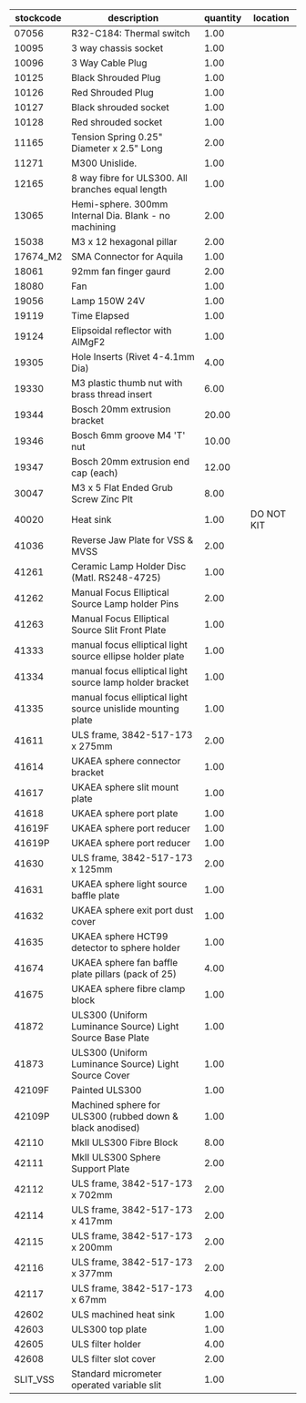 |stockcode|description|quantity|location|
|---------|-----------|--------|--------|
|07056|R32-C184: Thermal switch|1.00||
|10095|3 way chassis socket|1.00||
|10096|3 Way Cable Plug|1.00||
|10125|Black Shrouded Plug|1.00||
|10126|Red Shrouded Plug|1.00||
|10127|Black shrouded socket|1.00||
|10128|Red shrouded socket|1.00||
|11165|Tension Spring 0.25" Diameter x 2.5" Long|2.00||
|11271|M300 Unislide.|1.00||
|12165|8 way fibre for ULS300.  All branches equal length|1.00||
|13065|Hemi-sphere. 300mm Internal Dia. Blank - no machining|2.00||
|15038|M3 x 12 hexagonal pillar|2.00||
|17674_M2|SMA Connector for Aquila|1.00||
|18061|92mm fan finger gaurd|2.00||
|18080|Fan|1.00||
|19056|Lamp 150W 24V|1.00||
|19119|Time Elapsed|1.00||
|19124|Elipsoidal reflector with AlMgF2|1.00||
|19305|Hole Inserts (Rivet 4-4.1mm Dia)|4.00||
|19330|M3 plastic thumb nut with brass thread insert|6.00||
|19344|Bosch 20mm extrusion bracket|20.00||
|19346|Bosch 6mm groove M4 'T' nut|10.00||
|19347|Bosch 20mm extrusion end cap (each)|12.00||
|30047|M3 x 5 Flat Ended Grub Screw Zinc Plt|8.00||
|40020|Heat sink|1.00|DO NOT KIT|
|41036|Reverse Jaw Plate for VSS & MVSS|2.00||
|41261|Ceramic Lamp Holder Disc (Matl.  RS248-4725)|1.00||
|41262|Manual Focus Elliptical Source Lamp holder Pins|2.00||
|41263|Manual Focus Elliptical Source Slit Front Plate|1.00||
|41333|manual focus elliptical light source ellipse holder plate|1.00||
|41334|manual focus elliptical light source lamp holder bracket|1.00||
|41335|manual focus elliptical light source unislide mounting plate|1.00||
|41611|ULS frame, 3842-517-173 x 275mm|2.00||
|41614|UKAEA sphere connector bracket|1.00||
|41617|UKAEA sphere slit mount plate|1.00||
|41618|UKAEA sphere port plate|1.00||
|41619F|UKAEA sphere port reducer|1.00||
|41619P|UKAEA sphere port reducer|1.00||
|41630|ULS frame, 3842-517-173 x 125mm|2.00||
|41631|UKAEA sphere light source baffle plate|1.00||
|41632|UKAEA sphere exit port dust cover|1.00||
|41635|UKAEA sphere HCT99 detector to sphere holder|1.00||
|41674|UKAEA sphere fan baffle plate pillars (pack of 25)|4.00||
|41675|UKAEA sphere fibre clamp block|1.00||
|41872|ULS300 (Uniform Luminance Source) Light Source Base Plate|1.00||
|41873|ULS300 (Uniform Luminance Source) Light Source Cover|1.00||
|42109F|Painted ULS300|1.00||
|42109P|Machined sphere for ULS300 (rubbed down & black anodised)|1.00||
|42110|MkII ULS300 Fibre Block|8.00||
|42111|MkII ULS300 Sphere Support Plate|2.00||
|42112|ULS frame, 3842-517-173 x 702mm|2.00||
|42114|ULS frame, 3842-517-173 x 417mm|2.00||
|42115|ULS frame, 3842-517-173 x 200mm|2.00||
|42116|ULS frame, 3842-517-173 x 377mm|2.00||
|42117|ULS frame, 3842-517-173 x 67mm|4.00||
|42602|ULS machined heat sink|1.00||
|42603|ULS300 top plate|1.00||
|42605|ULS filter holder|4.00||
|42608|ULS filter slot cover|2.00||
|SLIT_VSS|Standard micrometer operated variable slit|1.00||
